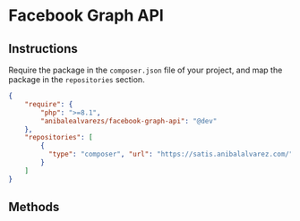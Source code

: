 # Facebook Graph API

## Instructions

Require the package in the `composer.json` file of your project, and map the package in the `repositories` section.

```json
{
    "require": {
        "php": ">=8.1",
        "anibalealvarezs/facebook-graph-api": "@dev"
    },
    "repositories": [
        {
          "type": "composer", "url": "https://satis.anibalalvarez.com/"
        }
    ]
}
```

## Methods
